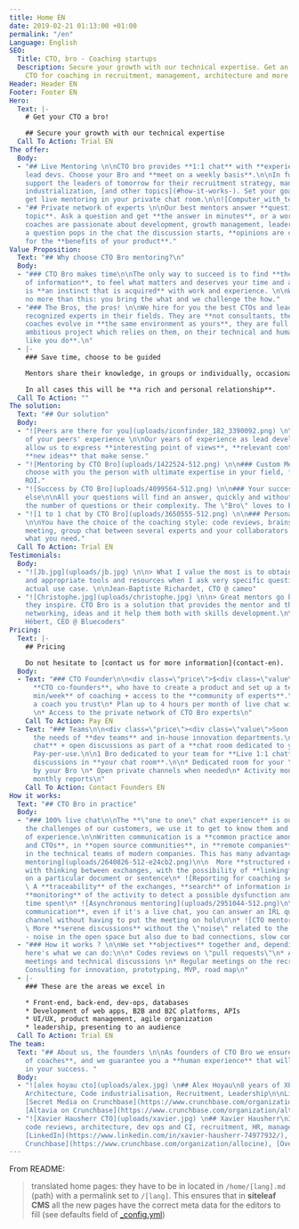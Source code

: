 ```yaml
---
title: Home EN
date: 2019-02-21 01:13:00 +01:00
permalink: "/en"
Language: English
SEO:
  Title: CTO, bro - Coaching startups
  Description: Secure your growth with our technical expertise. Get an experienced
    CTO for coaching in recruitment, management, architecture and more.
Header: Header EN
Footer: Footer EN
Hero:
  Text: |-
    # Get your CTO a bro!

    ## Secure your growth with our technical expertise
  Call To Action: Trial EN
The offer:
  Body:
  - "## Live Mentoring \n\nCTO bro provides **1:1 chat** with **experienced CTOs**\nand
    lead devs. Choose your Bro and **meet on a weekly basis**.\n\nIn full confidentiality\nwe
    support the leaders of tomorrow for their recruitment strategy, management,\ncode
    industrialization, [and other topics](#how-it-works-). Set your goals together\nand
    get live mentoring in your private chat room.\n\n![Computer_with_tea.png](uploads/computer_with_tea.png)"
  - "## Private network of experts \n\nOur best mentors answer **questions on any
    topic**. Ask a question and get **the answer in minutes**, or a work day at most.\n\n\nAll
    coaches are passionate about development, growth management, leadership...\n\nWhen
    a question pops in the chat the discussion starts, **opinions are challenged**
    for the **benefits of your product**."
Value Proposition:
  Text: "## Why choose CTO Bro mentoring?\n"
  Body:
  - "### CTO Bro makes time\n\nThe only way to succeed is to find **the right sources
    of information**, to feel what matters and deserves your time and attention. It
    is **an instinct that is acquired** with work and experience. \n\nWe offer you
    no more than this: you bring the what and we challenge the how."
  - "### The Bros, the pros! \n\nWe hire for you the best CTOs and lead devs who are
    recognized experts in their fields. They are **not consultants, they are mentors**.\n\nOur
    coaches evolve in **the same environment as yours**, they are full time on their
    ambitious project which relies on them, on their technical and human skills. **Just
    like you do**.\n"
  - |-
    ### Save time, choose to be guided

    Mentors share their knowledge, in groups or individually, occasionally or daily. **No matter the method, we want your success**.

    In all cases this will be **a rich and personal relationship**.
  Call To Action: ""
The solution:
  Text: "## Our solution"
  Body:
  - "![Peers are there for you](uploads/iconfinder_182_3390092.png) \n\n### Take advantage
    of your peers' experience \n\nOur years of experience as lead developers and CTOs
    allow us to express **interesting point of views**, **relevant contacts** and
    **new ideas** that make sense."
  - "![Mentoring by CTO Bro](uploads/1422524-512.png) \n\n### Custom Mentoring \n\nWe
    choose with you the person with ultimate expertise in your field, for an immediate
    ROI."
  - "![Success by CTO Bro](uploads/4099564-512.png) \n\n### Your success, nothing
    else\n\nAll your questions will find an answer, quickly and without limits in
    the number of questions or their complexity. The \"Bro\" loves to be challenged!"
  - "![1 to 1 chat by CTO Bro](uploads/3650555-512.png) \n\n### Personalize your experience
    \n\nYou have the choice of the coaching style: code reviews, brainstorming, daily
    meeting, group chat between several experts and your collaborators. Take exactly
    what you need."
  Call To Action: Trial EN
Testimonials:
  Body:
  - "![Jb.jpg](uploads/jb.jpg) \n\n> What I value the most is to obtain concrete recommendations
    and appropriate tools and resources when I ask very specific questions about my
    actual use case. \n\nJean-Baptiste Richardet, CTO @ cameo"
  - "![Christophe.jpg](uploads/christophe.jpg) \n\n> Great mentors go beyond questions,
    they inspire. CTO Bro is a solution that provides the mentor and the mentee with
    networking, ideas and it help them both with skills development.\n\nChristophe
    Hébert, CEO @ Bluecoders"
Pricing:
  Text: |-
    ## Pricing

    Do not hesitate to [contact us for more information](contact-en).
  Body:
  - Text: "### CTO Founder\n\n<div class=\"price\">$<div class=\"value\">1,190</div>USD/month</div>\n\nFor
      **CTO co-founders**, who have to create a product and set up a team.\n\n**30
      min/week** of coaching + access to the **community of experts**.\n\n* Choose
      a coach you trust\n* Plan up to 4 hours per month of live chat with your \"bro\"
      \n* Access to the private network of CTO Bro experts\n"
    Call To Action: Pay EN
  - Text: "### Teams\n\n<div class=\"price\"><div class=\"value\">Soon Available</div></div>\n\nFits
      the needs of **dev teams** and in-house innovation departments.\n\n**Live 1:1
      chat** + open discussions as part of a **chat room dedicated to your team**.
      Pay-per-use.\n\n1 Bro dedicated to your team for **Live 1:1 chat** and group
      discussions in **your chat room**.\n\n* Dedicated room for your \"leads\" managed
      by your Bro \n* Open private channels when needed\n* Activity monitoring and
      monthly reports\n"
    Call To Action: Contact Founders EN
How it works:
  Text: "## CTO Bro in practice"
  Body:
  - "### 100% live chat\n\nThe **\"one to one\" chat experience** is our way to address
    the challenges of our customers, we use it to get to know them and share years
    of experience.\n\nWritten communication is a **common practice among today's devs
    and CTOs**, in **open source communities**, in **remote companies** and in general
    in the technical teams of modern companies. This has many advantages:\n\n* ![Structured
    mentoring](uploads/2640826-512-e24cb2.png)\n\n  More **structured discussions**
    with thinking between exchanges, with the possibility of **linking** and **commenting**
    on a particular document or sentence\n* ![Reporting for coaching sessions](uploads/2438288-512.png)\n\n
    \ A **traceability** of the exchanges, **search** of information in the history,
    **monitoring** of the activity to detect a possible dysfunction and estimate the
    time spent\n* ![Asynchronous mentoring](uploads/2951044-512.png)\n\n  More **asynchronous
    communication**, even if it's a live chat, you can answer an IRL question or another
    channel without having to put the meeting on hold\n\n* ![CTO mentoring coaching](uploads/2068825-512.png)\n\n
    \ More **serene discussions** without the \"noise\" related to the environment
    - noise in the open space but also due to bad connections, slow computer... \n"
  - "### How it works ? \n\nWe set **objectives** together and, depending on the needs,
    here's what we can do:\n\n* Codes reviews on \"pull requests\"\n* Architectural
    meetings and technical discussions \n* Regular meetings on the recruitment strategy\n*
    Consulting for innovation, prototyping, MVP, road map\n"
  - |-
    ### These are the areas we excel in

    * Front-end, back-end, dev-ops, databases
    * Development of web apps, B2B and B2C platforms, APIs
    * UI/UX, product management, agile organization
    * leadership, presenting to an audience
  Call To Action: Trial EN
The team:
  Text: "## About us, the founders \n\nAs founders of CTO Bro we ensure the **recruitment
    of coaches**, and we guarantee you a **human experience** that will be decisive
    in your success. "
  Body:
  - "![alex hoyau cto](uploads/alex.jpg) \n## Alex Hoyau\n8 years of XP as a CTO\n\nSkills:
    Architecture, Code industrialisation, Recruitment, Leadership\n\nLinks: [LinkedIn](https://www.linkedin.com/in/webappdev/),
    [Secret Media on Crunchbase](https://www.crunchbase.com/organization/secret-media-inc),
    [Altavia on Crunchbase](https://www.crunchbase.com/organization/altavia)"
  - "![Xavier Hausherr CTO](uploads/xavier.jpg) \n## Xavier Hausherr\n3 x CTO\n\nSkills:
    code reviews, architecture, dev ops and CI, recruitment, HR, management.\n\nLinks:
    [LinkedIn](https://www.linkedin.com/in/xavier-hausherr-74977932/), [AlloCiné on
    Crunchbase](https://www.crunchbase.com/organization/allocine), [Overblog on Crunchbase](https://www.crunchbase.com/organization/overblog)\n"
---
```


From README:

> translated home pages: they have to be in located in `/home/[lang].md` (path) with a permalink set to `/[lang]`. This ensures that in **siteleaf CMS** all the new pages have the correct meta data for the editors to fill (see defaults field of [_config.yml](./_config.yml))
